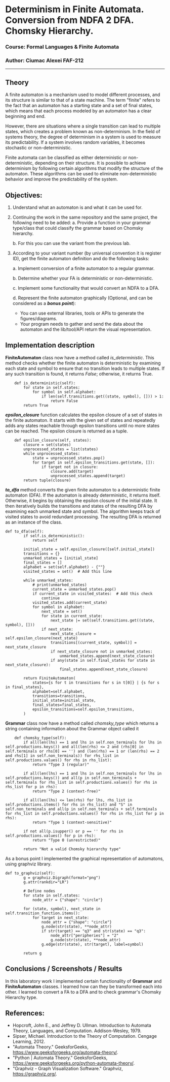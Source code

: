 # Determinism in Finite Automata. Conversion from NDFA 2 DFA. Chomsky Hierarchy.
### Course: Formal Languages & Finite Automata
### Author: Ciumac Alexei FAF-212

---

## Theory

A finite automaton is a mechanism used to model different processes, and its structure is similar to that of a state machine. The term "finite" refers to the fact that an automaton has a starting state and a set of final states, which means that each process modeled by an automaton has a clear beginning and end.

However, there are situations where a single transition can lead to multiple states, which creates a problem known as non-determinism. In the field of systems theory, the degree of determinism in a system is used to measure its predictability. If a system involves random variables, it becomes stochastic or non-deterministic.

Finite automata can be classified as either deterministic or non-deterministic, depending on their structure. It is possible to achieve determinism by following certain algorithms that modify the structure of the automaton. These algorithms can be used to eliminate non-deterministic behavior and improve the predictability of the system.

## Objectives:

1. Understand what an automaton is and what it can be used for.

2. Continuing the work in the same repository and the same project, the following need to be added:
   a. Provide a function in your grammar type/class that could classify the grammar based on Chomsky hierarchy.

   b. For this you can use the variant from the previous lab.

3. According to your variant number (by universal convention it is register ID), get the finite automaton definition and do the following tasks:

   a. Implement conversion of a finite automaton to a regular grammar.

   b. Determine whether your FA is deterministic or non-deterministic.

   c. Implement some functionality that would convert an NDFA to a DFA.

   d. Represent the finite automaton graphically (Optional, and can be considered as a **_bonus point_**):

   - You can use external libraries, tools or APIs to generate the figures/diagrams.
   - Your program needs to gather and send the data about the automaton and the lib/tool/API return the visual representation.

## Implementation description


**FiniteAutomaton** class now have a method called _is_deterministic_. This method checks whether the finite automaton is deterministic by examining each state and symbol to ensure that no transition leads to multiple states. If any such transition is found, it returns _False_; otherwise, it returns True.

```
    def is_deterministic(self):
        for state in self.states:
            for symbol in self.alphabet:
                if len(self.transitions.get((state, symbol), [])) > 1:
                    return False
        return True
```

**_epsilon_closure_** function calculates the epsilon closure of a set of states in the finite automaton. It starts with the given set of states and repeatedly adds any states reachable through epsilon transitions until no more states can be reached. The epsilon closure is returned as a tuple.

```
    def epsilon_closure(self, states):
        closure = set(states)
        unprocessed_states = list(states)
        while unprocessed_states:
            state = unprocessed_states.pop()
            for target in self.epsilon_transitions.get(state, []):
                if target not in closure:
                    closure.add(target)
                    unprocessed_states.append(target)
        return tuple(closure)
```
**_to_dfa_** method converts the given finite automaton to a deterministic finite automaton (DFA). If the automaton is already deterministic, it returns itself. Otherwise, it begins by obtaining the epsilon closure of the initial state. It then iteratively builds the transitions and states of the resulting DFA by examining each unmarked state and symbol. The algorithm keeps track of visited states to avoid redundant processing. The resulting DFA is returned as an instance of the class.

```
def to_dfa(self):
        if self.is_deterministic():
            return self

        initial_state = self.epsilon_closure([self.initial_state])
        transitions = {}
        unmarked_states = [initial_state]
        final_states = []
        alphabet = set(self.alphabet) - {""}
        visited_states = set()  # Add this line

        while unmarked_states:
            # print(unmarked_states)
            current_state = unmarked_states.pop()
            if current_state in visited_states:  # Add this check
                continue
            visited_states.add(current_state)
            for symbol in alphabet:
                next_state = set()
                for state in current_state:
                    next_state |= set(self.transitions.get((state, symbol), []))
                if next_state:
                    next_state_closure = self.epsilon_closure(next_state)
                    transitions[(current_state, symbol)] = next_state_closure
                    if next_state_closure not in unmarked_states:
                        unmarked_states.append(next_state_closure)
                    if any(state in self.final_states for state in next_state_closure):
                        final_states.append(next_state_closure)

        return FiniteAutomaton(
            states={s for t in transitions for s in t[0]} | {s for s in final_states},
            alphabet=self.alphabet,
            transitions=transitions,
            initial_state=initial_state,
            final_states=final_states,
            epsilon_transitions=self.epsilon_transitions,
        )
```
**Grammar** class now have a method called _chomsky_type_ which returns a string containing information about the Grammar object called it

```
    def chomsky_type(self):
        if all(len(lhs) == 1 and lhs in self.non_terminals for lhs in self.productions.keys()) and all(len(rhs) <= 2 and (rhs[0] in self.terminals or rhs[0] == '') and (len(rhs) == 1 or (len(rhs) == 2 and rhs[1] in self.non_terminals)) for rhs_list in self.productions.values() for rhs in rhs_list):
            return "Type 3 (regular)"

        if all(len(lhs) == 1 and lhs in self.non_terminals for lhs in self.productions.keys()) and all(p in self.non_terminals + self.terminals for rhs_list in self.productions.values() for rhs in rhs_list for p in rhs):
            return "Type 2 (context-free)"

        if all(len(lhs) <= len(rhs) for lhs, rhs_list in self.productions.items() for rhs in rhs_list) and "S" in self.non_terminals and all(p in self.non_terminals + self.terminals for rhs_list in self.productions.values() for rhs in rhs_list for p in rhs):
            return "Type 1 (context-sensitive)"

        if not all(p.isupper() or p == '' for rhs in self.productions.values() for p in rhs):
            return "Type 0 (unrestricted)"

        return "Not a valid Chomsky hierarchy type"
```

As a bonus point I implemented the graphical representation of automatons, using graphviz library.

```
def to_graphviz(self):
        g = graphviz.Digraph(format="png")
        g.attr(rankdir="LR")

        # Define nodes
        for state in self.states:
            node_attr = {"shape": "circle"}

        for (state, symbol), next_state in self.transition_function.items():
            for target in next_state:
                node_attr = {"shape": "circle"}
                g.node(str(state), **node_attr)
                if str(target) == "q3" and str(state) == "q3":
                    node_attr["peripheries"] = "2"
                    g.node(str(state), **node_attr)
                g.edge(str(state), str(target), label=symbol)

        return g
```

## Conclusions / Screenshots / Results

In this laboratory work I implemented certain functionality of **Grammar** and **FiniteAutomaton** classes. I learned how can they be transformed each into other. I learned to convert a FA to a DFA and to check grammar's Chomsky Hierarchy type.

## References:
* Hopcroft, John E., and Jeffrey D. Ullman. Introduction to Automata Theory, Languages, and Computation. Addison-Wesley, 1979.
* Sipser, Michael. Introduction to the Theory of Computation. Cengage Learning, 2012.
* "Automata Theory." GeeksforGeeks, https://www.geeksforgeeks.org/automata-theory/.
* "Python | Automata Theory." GeeksforGeeks, https://www.geeksforgeeks.org/python-automata-theory/.
* "Graphviz - Graph Visualization Software." Graphviz, https://graphviz.org/.
